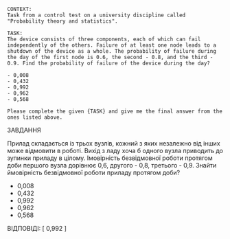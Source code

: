 ```
CONTEXT:
Task from a control test on a university discipline called "Probability theory and statistics".

TASK:
The device consists of three components, each of which can fail independently of the others. Failure of at least one node leads to a shutdown of the device as a whole. The probability of failure during the day of the first node is 0.6, the second - 0.8, and the third - 0.9. Find the probability of failure of the device during the day?

- 0,008
- 0,432
- 0,992
- 0,962
- 0,568

Please complete the given {TASK} and give me the final answer from the ones listed above.
```

ЗАВДАННЯ

Прилад складається із трьох вузлів, кожний з яких незалежно від інших може відмовити в роботі. Вихід з ладу хоча б одного вузла приводить до зупинки приладу в цілому. Імовірність безвідмовної роботи протягом доби першого вузла дорівнює 0,6, другого - 0,8, третього - 0,9. Знайти ймовірність безвідмовної роботи приладу протягом доби?

- 0,008
- 0,432
- 0,992
- 0,962
- 0,568

ВІДПОВІДІ: [
0,992
]
